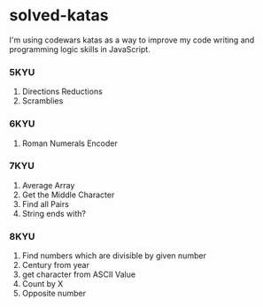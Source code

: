 # solved-katas
I'm using codewars katas as a way to improve my code writing and programming logic skills in JavaScript. 

### 5KYU
1. Directions Reductions
2. Scramblies

### 6KYU
1. Roman Numerals Encoder


### 7KYU
1. Average Array
2. Get the Middle Character
3. Find all Pairs
4. String ends with?

### 8KYU
1. Find numbers which are divisible by given number
2. Century from year
3. get character from ASCII Value
4. Count by X
5. Opposite number



